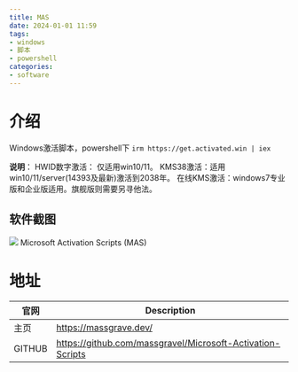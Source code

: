 ```yaml
---
title: MAS
date: 2024-01-01 11:59
tags:
- windows
- 脚本
- powershell
categories:
- software
---
```


# 介绍
Windows激活脚本，powershell下 `irm https://get.activated.win | iex`
<!-- more -->
**说明**：
HWID数字激活： 仅适用win10/11。
KMS38激活：适用win10/11/server(14393及最新)激活到2038年。
在线KMS激活：windows7专业版和企业版适用。旗舰版则需要另寻他法。

## 软件截图

![](https://camo.githubusercontent.com/c4bf704c89aef3827dcd81b0ab9c90536d842a9ab47336863154ebbfbceb6e7e/68747470733a2f2f6d61737367726176652e6465762f696d672f6c6f676f5f736d616c6c2e706e67)
Microsoft Activation Scripts (MAS)

# 地址
| 官网      | Description |
| ----------- | ----------- |
| 主页       | https://massgrave.dev/  |
| GITHUB     | https://github.com/massgravel/Microsoft-Activation-Scripts |

